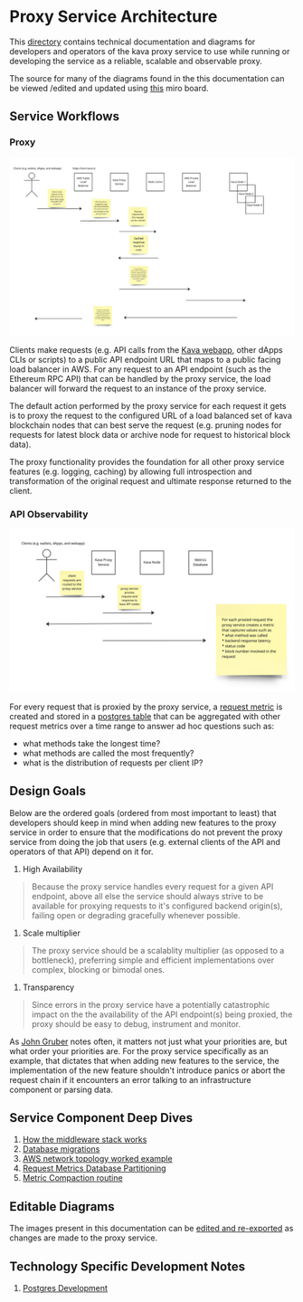 # Proxy Service Architecture

This [directory](./) contains technical documentation and diagrams for developers and operators of the kava proxy service to use while running or developing the service as a reliable, scalable and observable proxy.

The source for many of the diagrams found in the this documentation can be viewed /edited and updated using [this](https://miro.com/app/board/uXjVMdnhLLo=/?share_link_id=149701470304) miro board.

## Service Workflows

### Proxy

![Proxy Workflow Conceptual Overview](./images/proxy_workflow_conceptual.jpg)

Clients make requests (e.g. API calls from the [Kava webapp](app.kava.io), other dApps CLIs or scripts) to a public API endpoint URL that maps to a public facing load balancer in AWS. For any request to an API endpoint (such as the Ethereum RPC API) that can be handled by the proxy service, the load balancer will forward the request to an instance of the proxy service.

The default action performed by the proxy service for each request it gets is to proxy the request to the configured URL of a load balanced set of kava blockchain nodes that can best serve the request (e.g. pruning nodes for requests for latest block data or archive node for request to historical block data).

The proxy functionality provides the foundation for all other proxy service features (e.g. logging, caching) by allowing full introspection and transformation of the original request and ultimate response returned to the client.

### API Observability

![API Observability Worfklow Conceptual Overview](./images/observability_workflow_conceptual.jpg)

For every request that is proxied by the proxy service, a [request metric](../decode/evm_rpc.go) is created and stored in a [postgres table](../clients/database/postgres/migrations/20230306182203_add_proxied_request_metrics_table.up.sql) that can be aggregated with other request metrics over a time range to answer ad hoc questions such as:

- what methods take the longest time?
- what methods are called the most frequently?
- what is the distribution of requests per client IP?

## Design Goals

Below are the ordered goals (ordered from most important to least) that developers should keep in mind when adding new features to the proxy service in order to ensure that the modifications do not prevent the proxy service from doing the job that users (e.g. external clients of the API and operators of that API) depend on it for.

1. High Availability

> Because the proxy service handles every request for a given API endpoint, above all else the service should always strive to be available for proxying requests to it's configured backend origin(s), failing open or degrading gracefully whenever possible.

1. Scale multiplier

> The proxy service should be a scalablity multiplier (as opposed to a bottleneck), preferring simple and efficient implementations over complex, blocking or bimodal ones.

1. Transparency

> Since errors in the proxy service have a potentially catastrophic impact on the the availability of the API endpoint(s) being proxied, the proxy should be easy to debug, instrument and monitor.

As [John Gruber](https://daringfireball.net/) notes often, it matters not just what your priorities are, but what order your priorities are. For the proxy service specifically as an example, that dictates that when adding new features to the service, the implementation of the new feature shouldn't introduce panics or abort the request chain if it encounters an error talking to an infrastructure component or parsing data.

## Service Component Deep Dives

1. [How the middleware stack works](./MIDDLEWARE.MD)
1. [Database migrations](./MIGRATIONS.MD)
1. [AWS network topology worked example](./NETWORK_TOPOLOGY.md)
1. [Request Metrics Database Partitioning](./DATABASE_PARTITIONING.md)
1. [Metric Compaction routine](./METRIC_COMPACTION_ROUTINE.md)

## Editable Diagrams

The images present in this documentation can be [edited and re-exported](https://miro.com/app/board/uXjVMdnhLLo=/?share_link_id=721643155727) as changes are made to the proxy service.

## Technology Specific Development Notes

1. [Postgres Development](./POSTGRES_DEVELOPMENT_FAQ.md)

